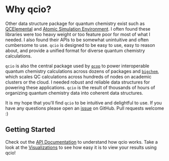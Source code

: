 # Why qcio?

Other data structure package for quantum chemistry exist such as [QCElemental](https://github.com/MolSSI/QCElemental) and [Atomic Simulation Environment](https://wiki.fysik.dtu.dk/ase/index.html). I often found these libraries were too heavy weight or too feature poor for most of what I needed. I also found their APIs to be somewhat unintuitive and often cumbersome to use. `qcio` is designed to be easy to use, easy to reason about, and provide a unified format for diverse quantum chemistry calculations.

`qcio` is also the central package used by [`qcop`](https://github.com/coltonbh/qcio) to power interoperable quantum chemistry calculations across dozens of packages and [`bigchem`](https://github.com/mtzgroup/bigchem), which scales QC calculations across hundreds of nodes on academic clusters or the cloud. I needed robust and reliable data structures for powering these applications. `qcio` is the result of thousands of hours of organizing quantum chemistry data into coherent data structures.

It is my hope that you'll find `qcio` to be intuitive and delightful to use. If you have any questions please open an [issue](https://github.com/coltonbh/qcio/issues) on GitHub. Pull requests welcome :)

## Getting Started

Check out the [API Documentation](./api/overview.md) to understand how qcio works. Take a look at the [Visualizations](./visualizations/overview.md) to see how easy it is to view your results using qcio!
